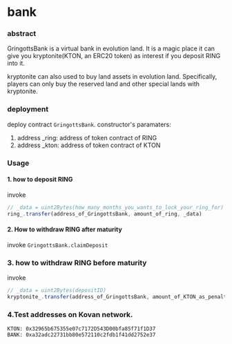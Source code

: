 # bank

### abstract
GringottsBank is a virtual bank in evolution land. It is a magic place it can give you kryptonite(KTON, an ERC20 token) as interest if you deposit RING into it.

kryptonite can also used to buy land assets in evolution land. Specifically, players can only buy the reserved land and other special lands with kryptonite.

### deployment
deploy contract `GringottsBank`.
constructor's paramaters:
1. address _ring: address of token contract of RING
2. address _kton: address of token contract of KTON


### Usage
#### 1. how to deposit RING
invoke 
```js
// _data = uint2Bytes(how_many_months_you_wants_to_lock_your_ring_for)
ring_.transfer(address_of_GringottsBank, amount_of_ring, _data)
```

#### 2. How to withdraw RING after maturity
invoke `GringottsBank.claimDeposit`

### 3. how to withdraw RING before maturity
invoke
```js
// _data = uint2Bytes(depositID)
kryptonite_.transfer(address_of_GringottsBank, amount_of_KTON_as_penalty, _data)
```

### 4.Test addresses on Kovan network.
```
KTON: 0x32965b675355e07c7172D543D00bfa85f71f1D37
BANK: 0xa32adc22731bb80e572110c2fdb1f41dd2752e37
```



